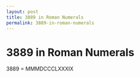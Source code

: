 ```yaml
---
layout: post
title: 3889 in Roman Numerals
permalink: 3889-in-roman-numerals
---
```


# 3889 in Roman Numerals

3889 = MMMDCCCLXXXIX
